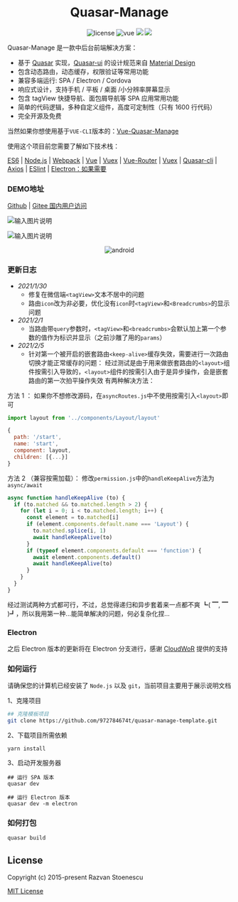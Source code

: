<div align="center">
  <h1>Quasar-Manage</h1>
</div>
<p align="center">
    <img src="https://img.shields.io/github/license/mashape/apistatus.svg" alt="license">
    <img src="https://img.shields.io/badge/vue-2.6.12-brightgreen.svg" alt="vue">
  <img src="https://img.shields.io/npm/v/quasar.svg?label=quasar">  <img src="https://img.shields.io/npm/v/%40quasar/extras.svg?label=@quasar/extras">
</p>

Quasar-Manage 是一款中后台前端解决方案：
- 基于 [Quasar](http://www.quasarchs.com/) 实现，[Quasar-ui](http://www.quasarchs.com/) 的设计规范来自 [Material Design](https://material.io/)
- 包含动态路由，动态缓存，权限验证等常用功能
- 兼容多端运行: SPA / Electron / Cordova
- 响应式设计，支持手机 / 平板 / 桌面 /小分辨率屏幕显示
- 包含 tagView 快捷导航、面包屑导航等 SPA 应用常用功能
- 简单的代码逻辑，多种自定义组件，高度可定制性（只有 1600 行代码）
- 完全开源及免费

当然如果你想使用基于```VUE-CLI```版本的：[Vue-Quasar-Manage](https://github.com/972784674t/vue-quasar-manage)

使用这个项目前您需要了解如下技术栈：

[ES6](https://es6.ruanyifeng.com/) | [Node.js](https://nodejs.org/en/) | [Webpack](https://www.webpackjs.com/) | [Vue](https://cn.vuejs.org/) | [Vuex](https://vuex.vuejs.org/zh/) | [Vue-Router](https://router.vuejs.org/zh/) | [Vuex](https://vuex.vuejs.org/zh/) | [Quasar-cli](http://www.quasarchs.com/start/quasar-cli) | [Axios](http://www.axios-js.com/) | [ESlint](https://eslint.bootcss.com/) | [Electron：如果需要](https://www.electronjs.org/)
### DEMO地址

[Github](https://972784674t.github.io/quasar-manage/) | [Gitee 国内用户访问](https://incimo.gitee.io/quasar-manage)

![输入图片说明](https://images.gitee.com/uploads/images/2021/0201/141556_ae23dd14_5663937.png "pc.png")

![输入图片说明](https://images.gitee.com/uploads/images/2021/0201/144237_25c67b18_5663937.png "elc.png")

<p align="center">
    <img src="https://images.gitee.com/uploads/images/2021/0201/143433_c700edab_5663937.png" alt="android">
</p>

### 更新日志
- *2021/1/30*
  - 修复在微信端```<tagView>```文本不居中的问题
  - 路由```icon```改为非必要，优化没有```icon```时```<tagView>```和```<Breadcrumbs>```的显示问题
- *2021/2/1*
  - 当路由带```query```参数时，```<tagView>```和```<breadcrumbs>```会默认加上第一个参数的值作为标识并显示（之前沙雕了用的```params```）
- *2021/2/5*
  - 针对第一个被开启的嵌套路由```<keep-alive>```缓存失效，需要进行一次路由切换才能正常缓存的问题：
经过测试是由于用来做嵌套路由的```<layout>```组件按需引入导致的，```<layout>```组件的按需引入由于是异步操作，会是嵌套路由的第一次拍平操作失效
有两种解决方法：

方法 1 ： 如果你不想修改源码，在```asyncRoutes.js```中不使用按需引入```<layout>```即可
```js
import layout from '../components/Layout/layout'

{
  path: '/start',
  name: 'start',
  component: layout,
  children: [{...}]
}
```
方法 2 （兼容按需加载）： 修改```permission.js```中的```handleKeepAlive```方法为 ```async/await```
```js
async function handleKeepAlive (to) {
  if (to.matched && to.matched.length > 2) {
    for (let i = 0; i < to.matched.length; i++) {
      const element = to.matched[i]
      if (element.components.default.name === 'Layout') {
        to.matched.splice(i, 1)
        await handleKeepAlive(to)
      }
      if (typeof element.components.default === 'function') {
        await element.components.default()
        await handleKeepAlive(to)
      }
    }
  }
}
```
经过测试两种方式都可行，不过，总觉得递归和异步套着来一点都不爽 ┗( ▔, ▔ )┛，所以我用第一种...能简单解决的问题，何必复杂化捏...

### Electron
之后 Electron 版本的更新将在 Electron 分支进行，感谢 [CloudWoR](https://github.com/CloudWoR) 提供的支持

### 如何运行
请确保您的计算机已经安装了 ```Node.js``` 以及 ```git```，当前项目主要用于展示说明文档

1、克隆项目
```sh
## 克隆模板项目
git clone https://github.com/972784674t/quasar-manage-template.git
```
2、下载项目所需依赖
```yarn
yarn install
```
3、启动开发服务器
```yarn
## 运行 SPA 版本
quasar dev

## 运行 Electron 版本
quasar dev -m electron
```
### 如何打包
```sh
quasar build
```

## License

Copyright (c) 2015-present Razvan Stoenescu

[MIT License](http://en.wikipedia.org/wiki/MIT_License)
